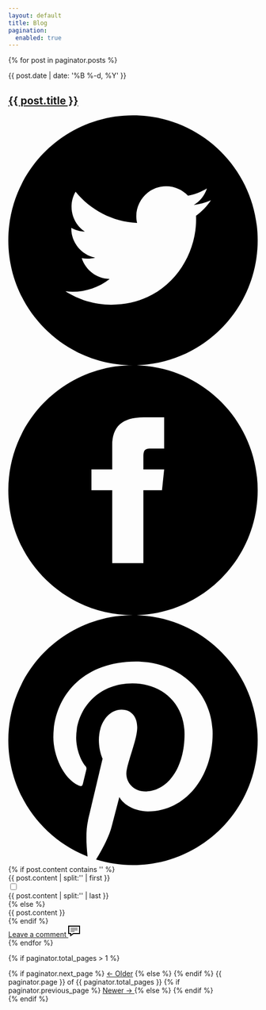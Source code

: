 ```yaml
---
layout: default
title: Blog
pagination:
  enabled: true
---
```

{% for post in paginator.posts %}
<article class="blog-post">  
  <div class="blog-post__header">
    <div class="blog-post__date">{{ post.date  | date: '%B %-d, %Y' }}</div>        
    <h1 class="blog-post__title box-border"><a href="{{ post.url }}">{{ post.title }}</a></h1>
    <div class="meta-sharelinks">
      <a href="https://twitter.com/intent/tweet?text={{ post.title }}&url={{ site.url }}{{ post.url }}&via={{ site.twitter_username }}&related={{ site.twitter_username }}" rel="nofollow" target="_blank" title="Share on Twitter">
      <svg xmlns="http://www.w3.org/2000/svg" viewBox="0 0 24 24"><path d="M12 0c-6.627 0-12 5.373-12 12s5.373 12 12 12 12-5.373 12-12-5.373-12-12-12zm6.066 9.645c.183 4.04-2.83 8.544-8.164 8.544-1.622 0-3.131-.476-4.402-1.291 1.524.18 3.045-.244 4.252-1.189-1.256-.023-2.317-.854-2.684-1.995.451.086.895.061 1.298-.049-1.381-.278-2.335-1.522-2.304-2.853.388.215.83.344 1.301.359-1.279-.855-1.641-2.544-.889-3.835 1.416 1.738 3.533 2.881 5.92 3.001-.419-1.796.944-3.527 2.799-3.527.825 0 1.572.349 2.096.907.654-.128 1.27-.368 1.824-.697-.215.671-.67 1.233-1.263 1.589.581-.07 1.135-.224 1.649-.453-.384.578-.87 1.084-1.433 1.489z"/></svg></a>
      <a href="https://facebook.com/sharer.php?u={{ site.url }}{{ post.url }}" rel="nofollow" target="_blank" title="Share on Facebook"><svg xmlns="http://www.w3.org/2000/svg" viewBox="0 0 24 24"><path d="M12 0c-6.627 0-12 5.373-12 12s5.373 12 12 12 12-5.373 12-12-5.373-12-12-12zm3 8h-1.35c-.538 0-.65.221-.65.778v1.222h2l-.209 2h-1.791v7h-3v-7h-2v-2h2v-2.308c0-1.769.931-2.692 3.029-2.692h1.971v3z"/></svg></a>
      <a href="http://pinterest.com/pin/create/button/?url={{ site.url }}{{ post.url }}" rel="nofollow" target="_blank" title="Share on Pinterest"><svg xmlns="http://www.w3.org/2000/svg" viewBox="0 0 24 24"><path d="M12 0c-6.627 0-12 5.372-12 12 0 5.084 3.163 9.426 7.627 11.174-.105-.949-.2-2.405.042-3.441.218-.937 1.407-5.965 1.407-5.965s-.359-.719-.359-1.782c0-1.668.967-2.914 2.171-2.914 1.023 0 1.518.769 1.518 1.69 0 1.029-.655 2.568-.994 3.995-.283 1.194.599 2.169 1.777 2.169 2.133 0 3.772-2.249 3.772-5.495 0-2.873-2.064-4.882-5.012-4.882-3.414 0-5.418 2.561-5.418 5.207 0 1.031.397 2.138.893 2.738.098.119.112.224.083.345l-.333 1.36c-.053.22-.174.267-.402.161-1.499-.698-2.436-2.889-2.436-4.649 0-3.785 2.75-7.262 7.929-7.262 4.163 0 7.398 2.967 7.398 6.931 0 4.136-2.607 7.464-6.227 7.464-1.216 0-2.359-.631-2.75-1.378l-.748 2.853c-.271 1.043-1.002 2.35-1.492 3.146 1.124.347 2.317.535 3.554.535 6.627 0 12-5.373 12-12 0-6.628-5.373-12-12-12z" fill-rule="evenodd" clip-rule="evenodd"/></svg></a>
    </div>
  </div>   
  {% if post.content contains '<!--more-->' %}
  <div class="content-body">
      {{ post.content | split:'<!--more-->' | first }}
  </div>
  <input type="checkbox" class="read-more-state" id="{{ post.url }}"/>
  <div class="read-more content-body content-body--split blog-post-sig">
    {{ post.content | split:'<!--more-->' | last }}
  </div>
  <label for="{{ post.url }}" class="read-more-trigger"></label>   
  {% else %}
  <div class="content-body">
    {{ post.content }}
  </div>
  {% endif %}
  <div class="comments-link divider"><a href="{{ post.url }}#comments-section">Leave a comment&nbsp;<svg xmlns="http://www.w3.org/2000/svg" width="24" height="24" viewBox="0 0 24 24"><path d="M22 3v13h-11.643l-4.357 3.105v-3.105h-4v-13h20zm2-2h-24v16.981h4v5.019l7-5.019h13v-16.981zm-5 6h-14v-1h14v1zm0 2h-14v1h14v-1zm-6 3h-8v1h8v-1z"/></svg></a></div>
</article>
{% endfor %}  

<!-- Pagination links -->
{% if paginator.total_pages > 1 %}
<div class="pagination">
  {% if paginator.next_page %}
    <a href="{{ paginator.next_page_path }}">&larr; Older</a>    
  {% else %}<span></span>
  {% endif %}  
  <span class="center">
    {{ paginator.page }} of {{ paginator.total_pages }}
  </span>
  {% if paginator.previous_page %}
  <a class="right" href="{{ paginator.previous_page_path }}">
    Newer &rarr;
  </a>
  {% else %}<span></span>
  {% endif %}
</div>
{% endif %}